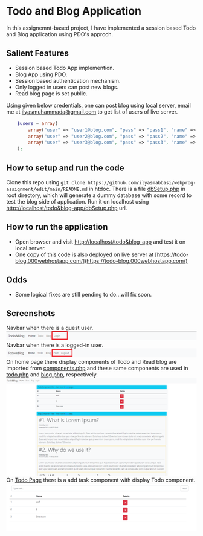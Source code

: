 # Todo and Blog Application

In this assignemnt-based project, I have implemented a session based Todo and Blog application using PDO's approch.

## Salient Features

- Session based Todo App implemention.
- Blog App using PDO.
- Session based authentication mechanism.
- Only logged in users can post new blogs.
- Read blog page is set public.

Using given below credentials, one can post blog using local server, email me at <ilyasmuhammada@gmail.com> to get list of users of live server.

```php
    $users = array(
        array("user" => "user1@blog.com", "pass" => "pass1", "name" => "Johnny"),
        array("user" => "user2@blog.com", "pass" => "pass2", "name" => "Ronaldo"),
        array("user" => "user3@blog.com", "pass" => "pass3", "name" => "Messi"),
    );
```

## How to setup and run the code

Clone this repo using `git clone https://github.com/ilyasmabbasi/webprog-assignment/edit/main/README.md` in htdoc. There is a file [dbSetup.php](dbSetup.php) in root directory, which will generate a dummy database with some record to test the blog side of application. Run it on localhost using [http://localhost/todo&blog-app/dbSetup.php](http://localhost/todo&blog-app/dbSetup.php) url.

## How to run the application

- Open browser and visit [http://localhost/todo&blog-app](http://localhost/todo&blog-app) and test it on local server.
- One copy of this code is also deployed on live server at [https://todo-blog.000webhostapp.com/](https://todo-blog.000webhostapp.com/)

## Odds

- Some logical fixes are still pending to do...will fix soon.

## Screenshots

Navbar when there is a guest user.
![Logged-out Navbar](imgs/logged-out.png)
Navbar when there is a logged-in user.
![Logged-in Navbar](imgs/logged-in.png)
On home page there display components of Todo and Read blog are imported from [components.php](components.php) and these same components are used in [todo.php](todo.php) and [blog.php](blog.php), respectively.
![Home Page](imgs/home-page.png)
On [Todo Page](todo.php) there is a add task component with display Todo component.
![Todo Page](imgs/todo-page.png)
